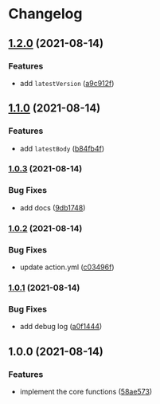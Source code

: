 # Changelog

## [1.2.0](https://www.github.com/ocavue/changelog-parser-action/compare/v1.1.0...v1.2.0) (2021-08-14)


### Features

* add `latestVersion` ([a9c912f](https://www.github.com/ocavue/changelog-parser-action/commit/a9c912fdd62f0129cc044dde9e47a0a2f1a73625))

## [1.1.0](https://www.github.com/ocavue/changelog-parser-action/compare/v1.0.3...v1.1.0) (2021-08-14)


### Features

* add `latestBody` ([b84fb4f](https://www.github.com/ocavue/changelog-parser-action/commit/b84fb4fecea81e3a985812d3cb9f81053ecf5784))

### [1.0.3](https://www.github.com/ocavue/changelog-parser-action/compare/v1.0.2...v1.0.3) (2021-08-14)


### Bug Fixes

* add docs ([9db1748](https://www.github.com/ocavue/changelog-parser-action/commit/9db17486f34965a8e91f447a246e71076451bfcc))

### [1.0.2](https://www.github.com/ocavue/changelog-parser-action/compare/v1.0.1...v1.0.2) (2021-08-14)


### Bug Fixes

* update action.yml ([c03496f](https://www.github.com/ocavue/changelog-parser-action/commit/c03496f7e9c87069b325d22d7ce22f14070a54bf))

### [1.0.1](https://www.github.com/ocavue/changelog-parser-action/compare/v1.0.0...v1.0.1) (2021-08-14)


### Bug Fixes

* add debug log ([a0f1444](https://www.github.com/ocavue/changelog-parser-action/commit/a0f144417bda62c597eb11950df8d85a4ca36a2c))

## 1.0.0 (2021-08-14)


### Features

* implement the core functions ([58ae573](https://www.github.com/ocavue/changelog-parser-action/commit/58ae573b1e795e7166d1e158fa161e892f388aea))
